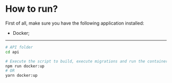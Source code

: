 
# How to run?

First of all, make sure you have the following application installed:

- Docker;

---

```bash
# API folder
cd api

# Execute the script to build, execute migrations and run the containers:
npm run docker:up
# OR
yarn docker:up
```